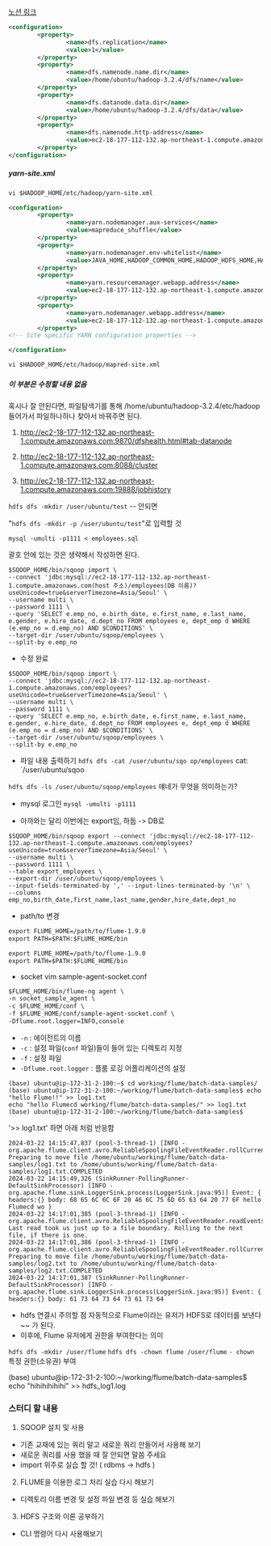 [노션 링크](https://radial-fighter-931.notion.site/Hadoop-994ea138f23c46e0bebe00d79981e37c)

```XML
<configuration>
        <property>
                <name>dfs.replication</name>
                <value>1</value>
        </property>
        <property>
                <name>dfs.namenode.name.dir</name>
                <value>/home/ubuntu/hadoop-3.2.4/dfs/name</value>
        </property>
        <property>
                <name>dfs.datanode.data.dir</name>
                <value>/home/ubuntu/hadoop-3.2.4/dfs/data</value>
        </property>
        <property>
                <name>dfs.namenode.http-address</name>
                <value>ec2-18-177-112-132.ap-northeast-1.compute.amazonaws.com:9870</value>
        </property>
</configuration>
```

##### yarn-site.xml

```xml
vi $HADOOP_HOME/etc/hadoop/yarn-site.xml
```

```xml
<configuration>
        <property>
                <name>yarn.nodemanager.aux-services</name>
                <value>mapreduce_shuffle</value>
        </property>
        <property>
                <name>yarn.nodemanager.env-whitelist</name>
                <value>JAVA_HOME,HADOOP_COMMON_HOME,HADOOP_HDFS_HOME,HADOOP_CONF_DIR,CLASSPATH_PREPEND_DISTCACHE,HADOOP_YARN_HOME,HADOOP_HOME,PATH,LANG,TZ,HADOOP_MAPRED_HOME</value>
        </property>
        <property>
                <name>yarn.resourcemanager.webapp.address</name>
                <value>ec2-18-177-112-132.ap-northeast-1.compute.amazonaws.com:8088</value>
        </property>
        <property>
                <name>yarn.nodemanager.webapp.address</name>
                <value>ec2-18-177-112-132.ap-northeast-1.compute.amazonaws.com:8042</value>
        </property>
<!-- Site specific YARN configuration properties -->

</configuration>
```


```xml
vi $HADOOP_HOME/etc/hadoop/mapred-site.xml
```

##### 이 부분은 수정할 내용 없음
혹시나 잘 안된다면, 
파일탐색기를 통해
/home/ubuntu/hadoop-3.2.4/etc/hadoop
들어가서 파일하나하나 찾아서 바꿔주면 된다.

1. http://ec2-18-177-112-132.ap-northeast-1.compute.amazonaws.com:9870/dfshealth.html#tab-datanode

2. http://ec2-18-177-112-132.ap-northeast-1.compute.amazonaws.com:8088/cluster

3. http://ec2-18-177-112-132.ap-northeast-1.compute.amazonaws.com:19888/jobhistory


`hdfs dfs -mkdir /user/ubuntu/test`
-- 안되면 

"`hdfs dfs -mkdir -p /user/ubuntu/test`"로 입력할 것

`mysql -umulti -p1111 < employees.sql`

괄호 안에 있는 것은 생략해서 작성하면 된다.
```
$SQOOP_HOME/bin/sqoop import \
--connect 'jdbc:mysql://ec2-18-177-112-132.ap-northeast-1.compute.amazonaws.com(host 주소)/employees(DB 이름)?useUnicode=true&serverTimezone=Asia/Seoul' \
--username multi \
--password 1111 \
--query 'SELECT e.emp_no, e.birth_date, e.first_name, e.last_name, e.gender, e.hire_date, d.dept_no FROM employees e, dept_emp d WHERE (e.emp_no = d.emp_no) AND $CONDITIONS' \
--target-dir /user/ubuntu/sqoop/employees \
--split-by e.emp_no
```

- 수정 완료
```
$SQOOP_HOME/bin/sqoop import \
--connect 'jdbc:mysql://ec2-18-177-112-132.ap-northeast-1.compute.amazonaws.com/employees?useUnicode=true&serverTimezone=Asia/Seoul' \
--username multi \
--password 1111 \
--query 'SELECT e.emp_no, e.birth_date, e.first_name, e.last_name, e.gender, e.hire_date, d.dept_no FROM employees e, dept_emp d WHERE (e.emp_no = d.emp_no) AND $CONDITIONS' \
--target-dir /user/ubuntu/sqoop/employees \
--split-by e.emp_no
```

- 파일 내용 출력하기
`hdfs dfs -cat /user/ubuntu/sqo
op/employees`
cat: `/user/ubuntu/sqoo

`hdfs dfs -ls /user/ubuntu/sqoop/employees`
얘네가 무엇을 의미하는가?

- mysql 로그인
`mysql -umulti -p1111`

- 아까와는 달리 이번에는 export임, 하둡 -> DB로
```
$SQOOP_HOME/bin/sqoop export --connect 'jdbc:mysql://ec2-18-177-112-132.ap-northeast-1.compute.amazonaws.com/employees?useUnicode=true&serverTimezone=Asia/Seoul' \
--username multi \
--password 1111 \
--table export_employees \
--export-dir /user/ubuntu/sqoop/employees \
--input-fields-terminated-by ',' --input-lines-terminated-by '\n' \
--columns emp_no,birth_date,first_name,last_name,gender,hire_date,dept_no
```

- path/to 변경
```xml
export FLUME_HOME=/path/to/flume-1.9.0
export PATH=$PATH:$FLUME_HOME/bin
```

```html
export FLUME_HOME=/path/to/flume-1.9.0
export PATH=$PATH:$FLUME_HOME/bin
```

- socket
vim sample-agent-socket.conf

```xml
$FLUME_HOME/bin/flume-ng agent \
-n socket_sample_agent \
-c $FLUME_HOME/conf \
-f $FLUME_HOME/conf/sample-agent-socket.conf \
-Dflume.root.logger=INFO,console
```

- `-n` : 에이전트의 이름
- `-c` : 설정 파일(`conf` 파일)들이 들어 있는 디렉토리 지정
- `-f` : 설정 파일
- `-Dflume.root.logger` : 플룸 로깅 어플리케이션의 설정

```
(base) ubuntu@ip-172-31-2-100:~$ cd working/flume/batch-data-samples/
(base) ubuntu@ip-172-31-2-100:~/working/flume/batch-data-samples$ echo "hello Flume!!" >> log1.txt
echo "hello Flumecd working/flume/batch-data-samples/" >> log1.txt
(base) ubuntu@ip-172-31-2-100:~/working/flume/batch-data-samples$ 
```
'>> log1.txt' 하면
아래 처럼 반응함

```
2024-03-22 14:15:47,837 (pool-3-thread-1) [INFO - org.apache.flume.client.avro.ReliableSpoolingFileEventReader.rollCurrentFile(ReliableSpoolingFileEventReader.java:497)] Preparing to move file /home/ubuntu/working/flume/batch-data-samples/log1.txt to /home/ubuntu/working/flume/batch-data-samples/log1.txt.COMPLETED
2024-03-22 14:15:49,326 (SinkRunner-PollingRunner-DefaultSinkProcessor) [INFO - org.apache.flume.sink.LoggerSink.process(LoggerSink.java:95)] Event: { headers:{} body: 68 65 6C 6C 6F 20 46 6C 75 6D 65 63 64 20 77 6F hello Flumecd wo }
2024-03-22 14:17:01,385 (pool-3-thread-1) [INFO - org.apache.flume.client.avro.ReliableSpoolingFileEventReader.readEvents(ReliableSpoolingFileEventReader.java:384)] Last read took us just up to a file boundary. Rolling to the next file, if there is one.
2024-03-22 14:17:01,386 (pool-3-thread-1) [INFO - org.apache.flume.client.avro.ReliableSpoolingFileEventReader.rollCurrentFile(ReliableSpoolingFileEventReader.java:497)] Preparing to move file /home/ubuntu/working/flume/batch-data-samples/log2.txt to /home/ubuntu/working/flume/batch-data-samples/log2.txt.COMPLETED
2024-03-22 14:17:01,387 (SinkRunner-PollingRunner-DefaultSinkProcessor) [INFO - org.apache.flume.sink.LoggerSink.process(LoggerSink.java:95)] Event: { headers:{} body: 61 73 64 73 64 73 61 73 64         
```

- hdfs 연결시 주의할 점
자동적으로 Flume이라는 유저가 HDFS로 데이터를 보낸다~~ 가 된다.
- 이후에, Flume 유저에게 권한을 부여한다는 의미

`hdfs dfs -mkdir /user/flume`
`hdfs dfs -chown flume /user/flume`
`- chown` 특정 권한(소유권) 부여

(base) ubuntu@ip-172-31-2-100:~/working/flume/batch-data-samples$ echo "hihihihihihi" >> hdfs_log1.log



### 스터디 할 내용
1. SQOOP 설치 및 사용
  - 기존 교재에 있는 쿼리 말고 새로운 쿼리 만들어서 사용해 보기
  - 새로운 쿼리를 사용 했을 때 잘 안되면 말씀 주세요
  - import 위주로 실습 할 것! ( rdbms -> hdfs )

2. FLUME을 이용한 로그 처리 실습 다시 해보기
  - 디렉토리 이름 변경 및 설정 파일 변경 등 실습 해보기

3. HDFS 구조와 이론 공부하기
  - CLI 명령어 다시 사용해보기